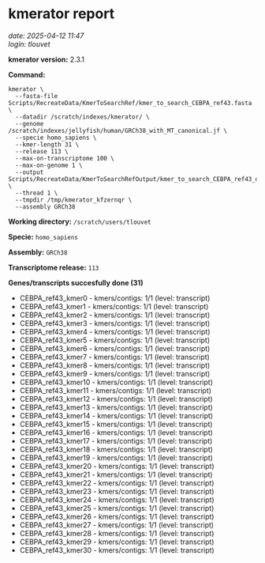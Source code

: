 # kmerator report
*date: 2025-04-12 11:47*  
*login: tlouvet*

**kmerator version:** 2.3.1

**Command:**

```
kmerator \
  --fasta-file Scripts/RecreateData/KmerToSearchRef/kmer_to_search_CEBPA_ref43.fasta \
  --datadir /scratch/indexes/kmerator/ \
  --genome /scratch/indexes/jellyfish/human/GRCh38_with_MT_canonical.jf \
  --specie homo_sapiens \
  --kmer-length 31 \
  --release 113 \
  --max-on-transcriptome 100 \
  --max-on-genome 1 \
  --output Scripts/RecreateData/KmerToSearchRefOutput/kmer_to_search_CEBPA_ref43_output \
  --thread 1 \
  --tmpdir /tmp/kmerator_kfzernqr \
  --assembly GRCh38
```

**Working directory:** `/scratch/users/tlouvet`

**Specie:** `homo_sapiens`

**Assembly:** `GRCh38`

**Transcriptome release:** `113`

**Genes/transcripts succesfully done (31)**

- CEBPA_ref43_kmer0 - kmers/contigs: 1/1 (level: transcript)
- CEBPA_ref43_kmer1 - kmers/contigs: 1/1 (level: transcript)
- CEBPA_ref43_kmer2 - kmers/contigs: 1/1 (level: transcript)
- CEBPA_ref43_kmer3 - kmers/contigs: 1/1 (level: transcript)
- CEBPA_ref43_kmer4 - kmers/contigs: 1/1 (level: transcript)
- CEBPA_ref43_kmer5 - kmers/contigs: 1/1 (level: transcript)
- CEBPA_ref43_kmer6 - kmers/contigs: 1/1 (level: transcript)
- CEBPA_ref43_kmer7 - kmers/contigs: 1/1 (level: transcript)
- CEBPA_ref43_kmer8 - kmers/contigs: 1/1 (level: transcript)
- CEBPA_ref43_kmer9 - kmers/contigs: 1/1 (level: transcript)
- CEBPA_ref43_kmer10 - kmers/contigs: 1/1 (level: transcript)
- CEBPA_ref43_kmer11 - kmers/contigs: 1/1 (level: transcript)
- CEBPA_ref43_kmer12 - kmers/contigs: 1/1 (level: transcript)
- CEBPA_ref43_kmer13 - kmers/contigs: 1/1 (level: transcript)
- CEBPA_ref43_kmer14 - kmers/contigs: 1/1 (level: transcript)
- CEBPA_ref43_kmer15 - kmers/contigs: 1/1 (level: transcript)
- CEBPA_ref43_kmer16 - kmers/contigs: 1/1 (level: transcript)
- CEBPA_ref43_kmer17 - kmers/contigs: 1/1 (level: transcript)
- CEBPA_ref43_kmer18 - kmers/contigs: 1/1 (level: transcript)
- CEBPA_ref43_kmer19 - kmers/contigs: 1/1 (level: transcript)
- CEBPA_ref43_kmer20 - kmers/contigs: 1/1 (level: transcript)
- CEBPA_ref43_kmer21 - kmers/contigs: 1/1 (level: transcript)
- CEBPA_ref43_kmer22 - kmers/contigs: 1/1 (level: transcript)
- CEBPA_ref43_kmer23 - kmers/contigs: 1/1 (level: transcript)
- CEBPA_ref43_kmer24 - kmers/contigs: 1/1 (level: transcript)
- CEBPA_ref43_kmer25 - kmers/contigs: 1/1 (level: transcript)
- CEBPA_ref43_kmer26 - kmers/contigs: 1/1 (level: transcript)
- CEBPA_ref43_kmer27 - kmers/contigs: 1/1 (level: transcript)
- CEBPA_ref43_kmer28 - kmers/contigs: 1/1 (level: transcript)
- CEBPA_ref43_kmer29 - kmers/contigs: 1/1 (level: transcript)
- CEBPA_ref43_kmer30 - kmers/contigs: 1/1 (level: transcript)
